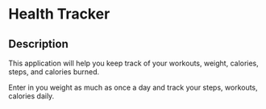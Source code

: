 # Health Tracker

## Description

This application will help you keep track of your workouts, weight, calories, steps, and calories burned.

Enter in you weight as much as once a day and track your steps, workouts, calories daily.
